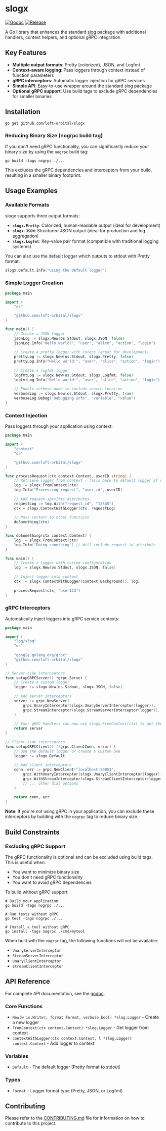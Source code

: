 # slogx

[![Godoc](https://godoc.org/github.com/loft-orbital/slogx?status.svg)](https://pkg.go.dev/github.com/loft-orbital/slogx)
[![Release](https://img.shields.io/github/release/loft-orbital/slogx.svg)](https://github.com/loft-orbital/slogx/releases/latest)

A Go library that enhances the standard [slog](https://pkg.go.dev/log/slog) package with additional handlers, context helpers, and optional gRPC integration.

## Key Features

- **Multiple output formats**: Pretty (colorized), JSON, and Logfmt
- **Context-aware logging**: Pass loggers through context instead of function parameters
- **gRPC interceptors**: Automatic logger injection for gRPC services
- **Simple API**: Easy-to-use wrapper around the standard slog package
- **Optional gRPC support**: Use build tags to exclude gRPC dependencies for smaller binaries

## Installation

```shell
go get github.com/loft-orbital/slogx
```

### Reducing Binary Size (nogrpc build tag)

If you don't need gRPC functionality, you can significantly reduce your binary size by using the `nogrpc` build tag:

```shell
go build -tags nogrpc ./...
```

This excludes the gRPC dependencies and interceptors from your build, resulting in a smaller binary footprint.

## Usage Examples

### Available Formats

slogx supports three output formats:

- **`slogx.Pretty`**: Colorized, human-readable output (ideal for development)
- **`slogx.JSON`**: Structured JSON output (ideal for production and log aggregation)
- **`slogx.Logfmt`**: Key-value pair format (compatible with traditional logging systems)

You can also use the default logger which outputs to stdout with Pretty format:

```go
slogx.Default.Info("Using the default logger")
```

### Simple Logger Creation

```go
package main

import (
	"os"

	"github.com/loft-orbital/slogx"
)

func main() {
	// Create a JSON logger
	jsonLog := slogx.New(os.Stdout, slogx.JSON, false)
	jsonLog.Info("Hello world!", "user", "alice", "action", "login")
	
	// Create a pretty logger with colors (great for development)
	prettyLog := slogx.New(os.Stdout, slogx.Pretty, false)
	prettyLog.Info("Hello world!", "user", "alice", "action", "login")
	
	// Create a logfmt logger
	logfmtLog := slogx.New(os.Stdout, slogx.Logfmt, false)
	logfmtLog.Info("Hello world!", "user", "alice", "action", "login")
	
	// Enable verbose mode to include source location
	verboseLog := slogx.New(os.Stdout, slogx.Pretty, true)
	verboseLog.Debug("Debugging info", "variable", "value")
}
```

### Context Injection

Pass loggers through your application using context:

```go
package main

import (
	"context"
	"os"

	"github.com/loft-orbital/slogx"
)

func processRequest(ctx context.Context, userID string) {
	// Retrieve logger from context - falls back to default logger if not found
	log := slogx.FromContext(ctx)
	log.Info("Processing request", "user_id", userID)
	
	// Add request-specific attributes
	requestLog := log.With("request_id", "12345")
	ctx = slogx.ContextWithLogger(ctx, requestLog)
	
	// Pass context to other functions
	doSomething(ctx)
}

func doSomething(ctx context.Context) {
	log := slogx.FromContext(ctx)
	log.Info("Doing something") // Will include request_id attribute
}

func main() {
	// Create a logger with custom configuration
	log := slogx.New(os.Stdout, slogx.JSON, false)
	
	// Inject logger into context
	ctx := slogx.ContextWithLogger(context.Background(), log)
	
	processRequest(ctx, "user123")
}
```

### gRPC Interceptors

Automatically inject loggers into gRPC service contexts:

```go
package main

import (
	"log/slog"
	"os"
	
	"google.golang.org/grpc"
	"github.com/loft-orbital/slogx"
)

// Server-side interceptors
func setupGRPCServer() *grpc.Server {
	// Create a custom logger
	logger := slogx.New(os.Stdout, slogx.JSON, false)
	
	// Add server interceptors
	server := grpc.NewServer(
		grpc.UnaryInterceptor(slogx.UnaryServerInterceptor(logger)),
		grpc.StreamInterceptor(slogx.StreamServerInterceptor(logger)),
	)
	
	// Your gRPC handlers can now use slogx.FromContext(ctx) to get the logger
	return server
}

// Client-side interceptors
func setupGRPCClient() (*grpc.ClientConn, error) {
	// Use the default logger or create a custom one
	logger := slogx.Default
	
	// Add client interceptors
	conn, err := grpc.NewClient("localhost:50051",
		grpc.WithUnaryInterceptor(slogx.UnaryClientInterceptor(logger)),
		grpc.WithStreamInterceptor(slogx.StreamClientInterceptor(logger)),
		// ... other dial options
	)
	
	return conn, err
}
```

**Note**: If you're not using gRPC in your application, you can exclude these interceptors by building with the `nogrpc` tag to reduce binary size.

## Build Constraints

### Excluding gRPC Support

The gRPC functionality is optional and can be excluded using build tags. This is useful when:
- You want to minimize binary size
- You don't need gRPC functionality
- You want to avoid gRPC dependencies

To build without gRPC support:

```shell
# Build your application
go build -tags nogrpc ./...

# Run tests without gRPC
go test -tags nogrpc ./...

# Install a tool without gRPC
go install -tags nogrpc ./cmd/mytool
```

When built with the `nogrpc` tag, the following functions will not be available:
- `UnaryServerInterceptor`
- `StreamServerInterceptor`
- `UnaryClientInterceptor`
- `StreamClientInterceptor`

## API Reference

For complete API documentation, see the [godoc](https://pkg.go.dev/github.com/loft-orbital/slogx).

### Core Functions

- `New(w io.Writer, format Format, verbose bool) *slog.Logger` - Create a new logger
- `FromContext(ctx context.Context) *slog.Logger` - Get logger from context
- `ContextWithLogger(ctx context.Context, l *slog.Logger) context.Context` - Add logger to context

### Variables

- `Default` - The default logger (Pretty format to stdout)

### Types

- `Format` - Logger format type (Pretty, JSON, or Logfmt)

## Contributing

Please refer to the [CONTRIBUTING.md](CONTRIBUTING.md) file for information on how to contribute to this project.
